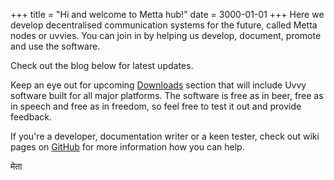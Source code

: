 +++
title = "Hi and welcome to Metta hub!"
date = 3000-01-01
+++
Here we develop decentralised communication systems for the future, called Metta nodes or uvvies. You can join in by helping us develop, document, promote and use the software.

Check out the blog below for latest updates.
<!-- more -->
Keep an eye out for upcoming <a href="/downloads">Downloads</a> section that will include Uvvy software built for all major platforms. The software is free as in beer, free as in speech and free as in freedom, so feel free to test it out and provide feedback.

If you're a developer, documentation writer or a keen tester, check out wiki pages on <a href="https://github.com/metta-systems/metta">GitHub</a> for more information how you can help.

मेता
